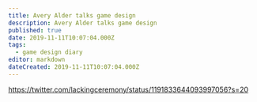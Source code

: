 ```yaml
---
title: Avery Alder talks game design
description: Avery Alder talks game design
published: true
date: 2019-11-11T10:07:04.000Z
tags:
  - game design diary
editor: markdown
dateCreated: 2019-11-11T10:07:04.000Z
---
```


https://twitter.com/lackingceremony/status/1191833644093997056?s=20




    